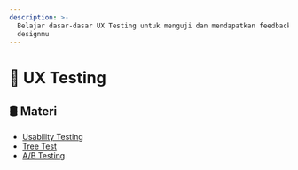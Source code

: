 ```yaml
---
description: >-
  Belajar dasar-dasar UX Testing untuk menguji dan mendapatkan feedback terhadap
  designmu
---
```


# 💉 UX Testing

## 🛢 Materi

* [Usability Testing](usability-test.md)
* [Tree Test](tree-test.md)
* [A/B Testing](ab-testing.md)

